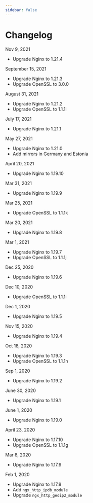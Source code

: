 ```yaml
---
sidebar: false
---
```


# Changelog

Nov 9, 2021

- Upgrade Nginx to 1.21.4

September 15, 2021

- Upgrade Nginx to 1.21.3
- Upgrade OpenSSL to 3.0.0

August 31, 2021

- Upgrade Nginx to 1.21.2
- Upgrade OpenSSL to 1.1.1l

July 17, 2021

- Upgrade Nginx to 1.21.1

May 27, 2021

- Upgrade Nginx to 1.21.0
- Add mirrors in Germany and Estonia

April 20, 2021

- Upgrade Nginx to 1.19.10

Mar 31, 2021

- Upgrade Nginx to 1.19.9

Mar 25, 2021

- Upgrade OpenSSL to 1.1.1k

Mar 20, 2021

- Upgrade Nginx to 1.19.8

Mar 1, 2021

- Upgrade Nginx to 1.19.7
- Upgrade OpenSSL to 1.1.1j

Dec 25, 2020

- Upgrade Nginx to 1.19.6

Dec 10, 2020

- Upgrade OpenSSL to 1.1.1i

Dec 1, 2020

- Upgrade Nginx to 1.19.5

Nov 15, 2020

- Upgrade Nginx to 1.19.4

Oct 18, 2020

- Upgrade Nginx to 1.19.3
- Upgrade OpenSSL to 1.1.1h

Sep 1, 2020

- Upgrade Nginx to 1.19.2

June 30, 2020

- Upgrade Nginx to 1.19.1

June 1, 2020

- Upgrade Nginx to 1.19.0

April 23, 2020

- Upgrade Nginx to 1.17.10
- Upgrade OpenSSL to 1.1.1g


Mar 8, 2020

- Upgrade Nginx to 1.17.9

Feb 1, 2020

- Upgrade Nginx to 1.17.8
- Add `ngx_http_ipdb_module`
- Upgrade `ngx_http_geoip2_module`
